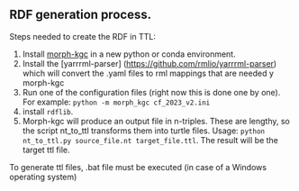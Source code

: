 ## RDF generation process.

Steps needed to create the RDF in TTL:
1. Install [morph-kgc](https://github.com/oeg-upm/morph-kgc) in a new python or conda environment.
2. Install the [yarrrml-parser] (https://github.com/rmlio/yarrrml-parser) which will convert the .yaml files to rml mappings that are needed y morph-kgc
3. Run one of the configuration files (right now this is done one by one). For example: `python -m morph_kgc cf_2023_v2.ini`
4. install `rdflib`.
5. Morph-kgc will produce an output file in n-triples. These are lengthy, so the script nt_to_ttl transforms them into turtle files. Usage: `python nt_to_ttl.py source_file.nt target_file.ttl`. The result will be the target ttl file.

To generate ttl files, .bat file must be executed (in case of a Windows operating system)